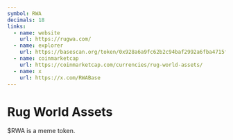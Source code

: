```yaml
---
symbol: RWA
decimals: 18
links:
  - name: website
    url: https://rugwa.com/
  - name: explorer
    url: https://basescan.org/token/0x928a6a9fc62b2c94baf2992a6fba4715f5bb0066
  - name: coinmarketcap
    url: https://coinmarketcap.com/currencies/rug-world-assets/
  - name: x
    url: https://x.com/RWABase
---
```


# Rug World Assets

$RWA is a meme token.
